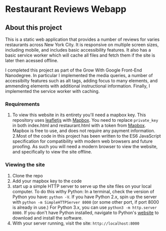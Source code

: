 # Restaurant Reviews Webapp

## About this project

This is a static web application that provides a number of reviews for varies restaurants across New York City. It is responsive on multiple screen sizes, including mobile, and includes basic accessibility features. It also has a basic service worker which will cache all files and fetch them if the site is later then acessed offline.

I completed this project as part of the Grow With Google Front-End Nanodegree. In particular I implemented the media queries, a number of accessibilty features such as alt tags, adding focus to many elements, and ammending elements with additional instructional information. Finally, I implemented the service worker with caching.

### Requirements
1. To view this website in its entirety you'll need a mapbox key.
This repository uses [leafletjs](https://leafletjs.com/) with [Mapbox](https://www.mapbox.com/). You need to replace `private_key` in both index.html and restaurant.html  with a token from [Mapbox](https://www.mapbox.com/). Mapbox is free to use, and does not require any payment information. 
2.Most of the code in this project has been written to the ES6 JavaScript specification for compatibility with modern web browsers and future proofing. As such you will need a modern browser to view the website, and specifically to view the site offline.

### Viewing the site
1. Clone the repo
2. Add your mapbox key to the code 
3. start up a simple HTTP server to serve up the site files on your local computer. To do this withy Python:
In a terminal, check the version of Python you have: `python -V`. If you have Python 2.x, spin up the server with `python -m SimpleHTTPServer 8000` (or some other port, if port 8000 is already in use.) For Python 3.x, you can use `python3 -m http.server 8000`. If you don't have Python installed, navigate to Python's [website](https://www.python.org/) to download and install the software.
4. With your server running, visit the site: `http://localhost:8000`






